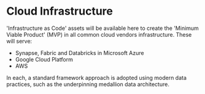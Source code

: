 # Cloud Infrastructure

'Infrastructure as Code' assets will be available here to create the 'Minimum Viable Product' (MVP) in all common cloud vendors infrastructure.   These will serve:

* Synapse, Fabric and Databricks in Microsoft Azure
* Google Cloud Platform
* AWS

In each, a standard framework approach is adopted using modern data practices, such as the underpinning medallion data architecture.
